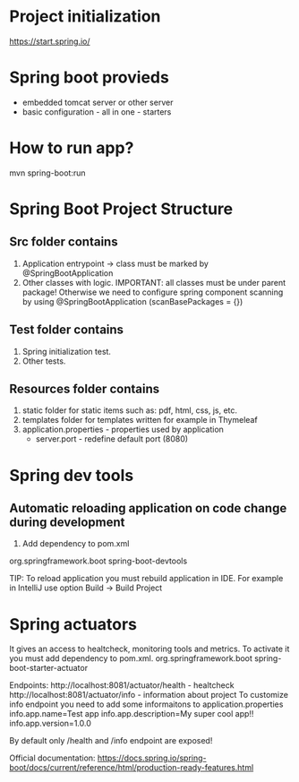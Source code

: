 # Project initialization 

https://start.spring.io/

# Spring boot provieds
- embedded tomcat server or other server
- basic configuration - all in one - starters

# How to run app?
mvn spring-boot:run

# Spring Boot Project Structure
## Src folder contains
1. Application entrypoint -> class must be marked by @SpringBootApplication
2. Other classes with logic. IMPORTANT: all classes must be under parent package!
Otherwise we need to configure spring component scanning by using @SpringBootApplication (scanBasePackages = {})

## Test folder contains
1. Spring initialization test.
2. Other tests.

## Resources folder contains
1. static folder for static items such as: pdf, html, css, js, etc.
2. templates folder for templates written for example in Thymeleaf
3. application.properties - properties used by application 
	- server.port - redefine default port (8080)

# Spring dev tools
## Automatic reloading application on code change during development

1. Add dependency to pom.xml
<dependency>
	<groupId>org.springframework.boot</groupId>
	<artifactId>spring-boot-devtools</artifactId>
</dependency>

TIP: To reload application you must rebuild application in IDE. For example in IntelliJ use option Build -> Build Project 

# Spring actuators

It gives an access to healtcheck, monitoring tools and metrics.
To activate it you must add dependency to pom.xml.
<dependency>
	<groupId>org.springframework.boot</groupId>
	<artifactId>spring-boot-starter-actuator</artifactId>
</dependency>

Endpoints:
	http://localhost:8081/actuator/health - healtcheck
	http://localhost:8081/actuator/info - information about project
		To customize info endpoint you need to add some informaitons to application.properties
			info.app.name=Test app
			info.app.description=My super cool app!!
			info.app.version=1.0.0

By default only /health and /info endpoint are exposed!

Official documentation: https://docs.spring.io/spring-boot/docs/current/reference/html/production-ready-features.html